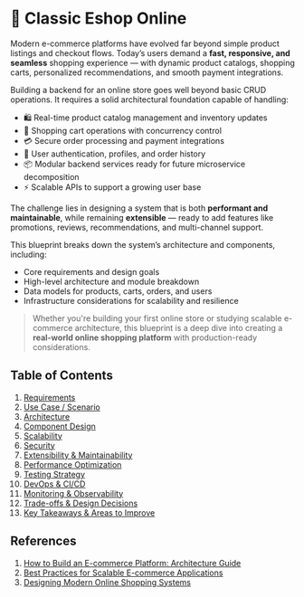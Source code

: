 # 🛒 Classic Eshop Online

Modern e-commerce platforms have evolved far beyond simple product listings and checkout flows. Today’s users demand a **fast, responsive, and seamless** shopping experience — with dynamic product catalogs, shopping carts, personalized recommendations, and smooth payment integrations.

Building a backend for an online store goes well beyond basic CRUD operations. It requires a solid architectural foundation capable of handling:

- 🛍️ Real-time product catalog management and inventory updates
- 🛒 Shopping cart operations with concurrency control
- 💳 Secure order processing and payment integrations
- 👤 User authentication, profiles, and order history
- 📦 Modular backend services ready for future microservice decomposition
- ⚡ Scalable APIs to support a growing user base

The challenge lies in designing a system that is both **performant and maintainable**, while remaining **extensible** — ready to add features like promotions, reviews, recommendations, and multi-channel support.

This blueprint breaks down the system’s architecture and components, including:

- Core requirements and design goals
- High-level architecture and module breakdown
- Data models for products, carts, orders, and users
- Infrastructure considerations for scalability and resilience

> Whether you're building your first online store or studying scalable e-commerce architecture, this blueprint is a deep dive into creating a **real-world online shopping platform** with production-ready considerations.

## Table of Contents

 1. [Requirements](docs/requirements.md)
 2. [Use Case / Scenario](docs/use-cases-scenarios.md)
 3. [Architecture](docs/architecture.md)
 4. [Component Design](docs/component-design.md)
 5. [Scalability](docs/scalability.md)
 6. [Security](docs/security.md)
 7. [Extensibility & Maintainability](docs/extensibility.md)
 8. [Performance Optimization](docs/performance.md)
 9. [Testing Strategy](docs/testing.md)
10. [DevOps & CI/CD](docs/devops.md)
11. [Monitoring & Observability](docs/observability.md)
12. [Trade-offs & Design Decisions](docs/design-decision.md)
13. [Key Takeaways & Areas to Improve](docs/takeaway.md)

## References

1. [How to Build an E-commerce Platform: Architecture Guide](https://www.altexsoft.com/blog/engineering/how-to-build-ecommerce-architecture/)
2. [Best Practices for Scalable E-commerce Applications](https://aws.amazon.com/solutions/implementations/ecommerce-platform/)
3. [Designing Modern Online Shopping Systems](https://www.oreilly.com/library/view/designing-large-scale-web/9781449312025/)
